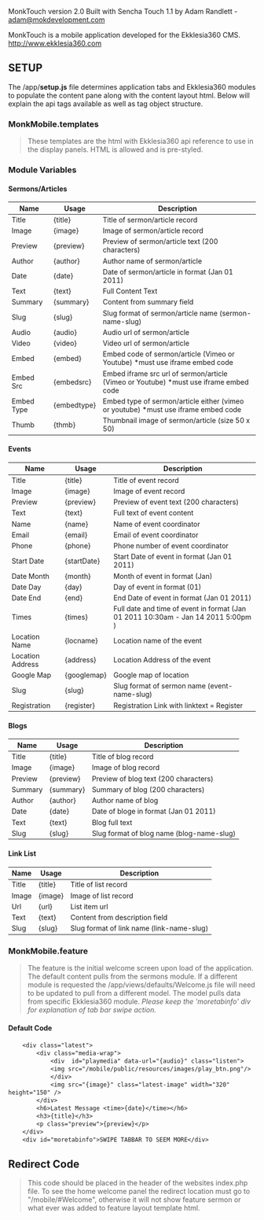 MonkTouch version 2.0
Built with Sencha Touch 1.1
by Adam Randlett - adam@mokdevelopment.com


MonkTouch is a mobile application developed for the Ekklesia360 CMS.  http://www.ekklesia360.com

## SETUP 
The /app/__setup.js__ file determines application tabs and Ekklesia360 modules to populate the content pane along with the content layout html. Below will explain the api tags available as well as tag object structure.  


### MonkMobile.templates
>These templates are the html with Ekklesia360 api reference to use in the display panels. HTML is allowed and is pre-styled.  

### Module Variables 
#### Sermons/Articles

| __Name__              | __Usage__     | __Description__                                                                  |
| --------------------- | ------------- | -------------------------------------------------------------------------------- |
| Title                 | {title}       | Title of sermon/article record                                                   |
| Image                 | {image}       | Image of sermon/article record                                                   |
| Preview               | {preview}     | Preview of sermon/article text (200 characters)                                  |
| Author                | {author}      | Author name of sermon/article                                                    |
| Date                  | {date}        | Date of sermon/article in format (Jan 01 2011)                                   |
| Text                  | {text}        | Full Content Text                                                                |
| Summary               | {summary}     | Content from summary field                                                       |
| Slug                  | {slug}        | Slug format of sermon/article name (sermon-name-slug)                            |
| Audio                 | {audio}       | Audio url of sermon/article                                                      |
| Video                 | {video}       | Video url of sermon/article                                                      |
| Embed                 | {embed}       | Embed code of sermon/article (Vimeo or Youtube) *must use iframe embed code      | 
| Embed Src             | {embedsrc}    | Embed iframe src url of sermon/article (Vimeo or Youtube) *must use iframe embed code      | 
| Embed Type            | {embedtype}   | Embed type of sermon/article either (vimeo or youtube) *must use iframe embed code      | 
| Thumb                 | {thmb}        | Thumbnail image of sermon/article (size 50 x 50)                                 | 

#### Events

| __Name__              | __Usage__     | __Description__                                                                  |
| --------------------- | ------------- | -------------------------------------------------------------------------------- |
| Title                 | {title}       | Title of event record                                                            |
| Image                 | {image}       | Image of event record                                                            |
| Preview               | {preview}     | Preview of event text (200 characters)                                           |
| Text                  | {text}        | Full text of event content                                                       | 
| Name                  | {name}        | Name of event coordinator                                                        |
| Email                 | {email}       | Email of event coordinator                                                       |
| Phone                 | {phone}       | Phone number of event coordinator                                                |
| Start Date            | {startDate}   | Start Date of event in format (Jan 01 2011)                                      |
| Date Month            | {month}       | Month of event in format (Jan)                                                   |
| Date Day              | {day}         | Day of event in format (01)                                                      |
| Date End              | {end}         | End Date of event in format (Jan 01 2011)                                        |
| Times                 | {times}       | Full date and time of event in format (Jan 01 2011 10:30am - Jan 14 2011 5:00pm )|
| Location Name         | {locname}     | Location name of the event                                                       |
| Location Address      | {address}     | Location Address of the event                                                    |
| Google Map            | {googlemap}   | Google map of location                                                           | 
| Slug                  | {slug}        | Slug format of sermon name (event-name-slug)                                     | 
| Registration          | {register}    | Registration Link with linktext = Register                                       | 

#### Blogs

| __Name__              | __Usage__     | __Description__                                                                  |
| --------------------- | ------------- | -------------------------------------------------------------------------------- |
| Title                 | {title}       | Title of blog record                                                             |
| Image                 | {image}       | Image of blog record                                                             |
| Preview               | {preview}     | Preview of blog text (200 characters)                                            |
| Summary               | {summary}     | Summary of blog (200 characters)                                                 |
| Author                | {author}      | Author name of blog                                                              |
| Date                  | {date}        | Date of bloge in format (Jan 01 2011)                                            |
| Text                  | {text}        | Blog full text                                                                   |
| Slug                  | {slug}        | Slug format of blog name (blog-name-slug)                                        | 

#### Link List

| __Name__              | __Usage__     | __Description__                                                                  |
| --------------------- | ------------- | -------------------------------------------------------------------------------- |
| Title                 | {title}       | Title of list record                                                             |
| Image                 | {image}       | Image of list record                                                             |
| Url                   | {url}         | List item url                                                                    |
| Text                  | {text}        | Content from description field                                                   |
| Slug                  | {slug}        | Slug format of link name (link-name-slug)                                        | 

 

### MonkMobile.feature
> The feature is the initial welcome screen upon load of the application.  The default content pulls from the sermons module. If a different module is requested the /app/views/defaults/Welcome.js file will need to be updated to pull from a different model. The model pulls data from specific Ekklesia360 module.  *Please keep the 'moretabinfo' div for explanation of tab bar swipe action.*

#### Default Code
        <div class="latest">
            <div class="media-wrap">
                <div  id="playmedia" data-url="{audio}" class="listen">
                <img src="/mobile/public/resources/images/play_btn.png"/>
                </div>
                <img src="{image}" class="latest-image" width="320" height="150" />
            </div>
            <h6>Latest Message <time>{date}</time></h6>
            <h3>{title}</h3>
            <p class="preview">{preview}</p>
        </div>
        <div id="moretabinfo">SWIPE TABBAR TO SEEM MORE</div>



## Redirect Code 
> This code should be placed in the header of the websites index.php file. To see the home welcome panel the redirect location must go to "/mobile/#Welcome", otherwise it will not show feature sermon or what ever was added to feature layout template html.

<pre><code><script>
//window.console.log(navigator.userAgent);
if ((navigator.userAgent.match(/iPhone/i)) || (navigator.userAgent.match(/iPod/i)) || (navigator.userAgent.match(/android/i)) || (navigator.userAgent.match(/Palm/i))) {
if (typeof(localStorage) != 'undefined' ) {
	try {
	    if(localStorage.getItem("redirectmobile") != "off"){
	        window.location = "/mobile/#Welcome";
	    }
	    localStorage.setItem("redirectmobile","");  
	} catch (e) {
		if (e == QUOTA_EXCEEDED_ERR) {
			//window.console.log("Quota Exceeded");
		}   
	}   
}
}
</script></code></pre>




